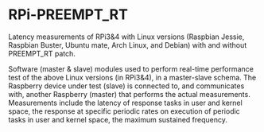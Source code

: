 # RPi-PREEMPT_RT
Latency measurements of RPi3&amp;4 with Linux versions (Raspbian Jessie, Raspbian Buster, Ubuntu mate, Arch Linux, and Debian) with and without PREEMPT_RT patch.

Software (master & slave) modules used to perform real-time performance test of the above Linux versions (in RPi3&4), in a master-slave schema. The Raspberry device under test (slave) is connected to, and communicates with, another Raspberry (master) that performs the actual measurements. Measurements include the latency of response tasks in user and kernel space, the response at specific periodic rates on execution of periodic tasks in user and kernel space, the maximum sustained frequency.
